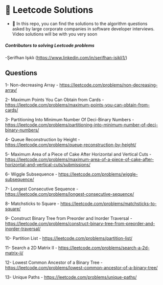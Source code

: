 # 🚀 Leetcode Solutions

- 🔭 In this repo, you can find the solutions to the algorithm questions asked by large corporate companies in software developer interviews. Video solutions will be with you very soon

##### Contributors to solving Leetcode problems

-Şerifhan Işıklı (https://www.linkedin.com/in/serifhan-isikli1/)

## Questions

1- Non-decreasing Array - https://leetcode.com/problems/non-decreasing-array/

2- Maximum Points You Can Obtain from Cards - https://leetcode.com/problems/maximum-points-you-can-obtain-from-cards/

3- Partitioning Into Minimum Number Of Deci-Binary Numbers - https://leetcode.com/problems/partitioning-into-minimum-number-of-deci-binary-numbers/

4- Queue Reconstruction by Height - https://leetcode.com/problems/queue-reconstruction-by-height/

5- Maximum Area of a Piece of Cake After Horizontal and Vertical Cuts - https://leetcode.com/problems/maximum-area-of-a-piece-of-cake-after-horizontal-and-vertical-cuts/submissions/

6- Wiggle Subsequence - https://leetcode.com/problems/wiggle-subsequence/

7-  Longest Consecutive Sequence - https://leetcode.com/problems/longest-consecutive-sequence/

8- Matchsticks to Square - https://leetcode.com/problems/matchsticks-to-square/

9- Construct Binary Tree from Preorder and Inorder Traversal - https://leetcode.com/problems/construct-binary-tree-from-preorder-and-inorder-traversal/

10- Partition List - https://leetcode.com/problems/partition-list/

11- Search a 2D Matrix II - https://leetcode.com/problems/search-a-2d-matrix-ii/

12- Lowest Common Ancestor of a Binary Tree - https://leetcode.com/problems/lowest-common-ancestor-of-a-binary-tree/

13- Unique Paths - https://leetcode.com/problems/unique-paths/